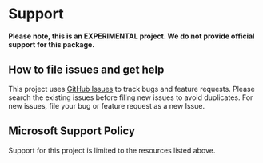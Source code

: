 # Support

**Please note, this is an EXPERIMENTAL project. We do not provide official support for this package.**

## How to file issues and get help  

This project uses [GitHub Issues](https://github.com/microsoft/gocosmos/issues) to track bugs and feature requests.
Please search the existing issues before filing new issues to avoid duplicates. For new issues, file your bug or
feature request as a new Issue.

## Microsoft Support Policy  

Support for this project is limited to the resources listed above.
